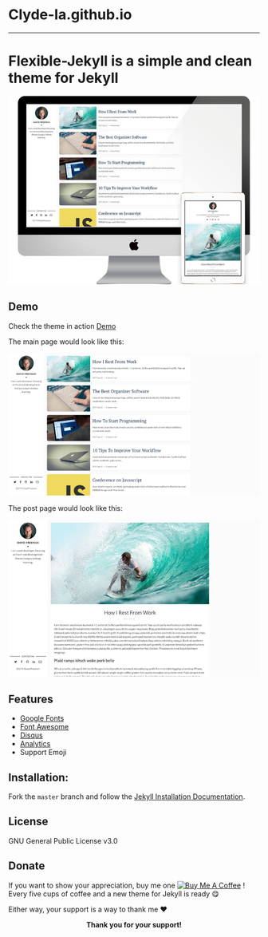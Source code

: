 # Clyde-la.github.io
---
# Flexible-Jekyll is a simple and clean theme for Jekyll

![](https://github.com/artemsheludko/flexible-jekyll/blob/master/assets/img/promo-img.jpg?raw=true)

## Demo

Check the theme in action [Demo](https://artemsheludko.github.io/flexible-jekyll/)

The main page would look like this:

![Main page preview](https://github.com/artemsheludko/flexible-jekyll/blob/master/assets/img/home-page.jpg?raw=true)

The post page would look like this:

![Post page preview](https://github.com/artemsheludko/flexible-jekyll/blob/master/assets/img/post-example.jpg?raw=true)

## Features

- [Google Fonts](https://fonts.google.com/)
- [Font Awesome](http://fontawesome.io/)
- [Disqus](https://disqus.com/)
- [Analytics](https://analytics.google.com/analytics/web/)
- Support Emoji

## Installation:

Fork the ``master`` branch and follow the [Jekyll Installation Documentation](https://jekyllrb.com/docs/installation/).

## License

GNU General Public License v3.0

## Donate

<p>If you want to show your appreciation, buy me one <a href="https://www.buymeacoffee.com/artemsheludko" target="_blank"><img src="https://www.buymeacoffee.com/assets/img/custom_images/orange_img.png" alt="Buy Me A Coffee" style="height: auto !important;width: auto !important;" ></a> ! Every five cups of coffee and a new theme for Jekyll is ready 😋</p>
<p>Either way, your support is a way to thank me ❤️</p>
<p align="center"><b>Thank you for your support!</b></p>
